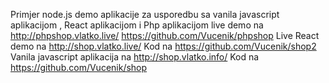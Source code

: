 Primjer node.js demo aplikacije za usporedbu sa vanila javascript aplikacijom , React aplikacijom i Php aplikacijom live demo na http://phpshop.vlatko.live/ https://github.com/Vucenik/phpshop Live React demo na http://shop.vlatko.live/ Kod na https://github.com/Vucenik/shop2 Vanila javascript aplikacija na http://shop.vlatko.info/ Kod na https://github.com/Vucenik/shop

